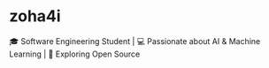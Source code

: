 # zoha4i
🎓 Software Engineering Student | 💻 Passionate about AI &amp; Machine Learning | 🚀 Exploring Open Source
